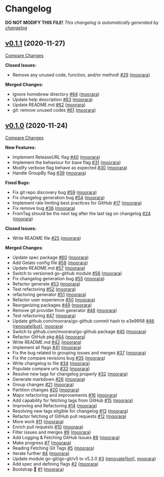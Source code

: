 # Changelog

**DO NOT MODIFY THIS FILE!**
*This changelog is automatically generated by [changelog](https://github.com/moorara/changelog)*


## [v0.1.1](https://github.com/moorara/changelog/tree/v0.1.1) (2020-11-27)

[Compare Changes](https://github.com/moorara/changelog/compare/v0.1.0...v0.1.1)

**Closed Issues:**

  - Remove any unused code, function, and/or method! [#29](https://github.com/moorara/changelog/issues/29) ([moorara](https://github.com/moorara))

**Merged Changes:**

  - Ignore homebrew directory [#64](https://github.com/moorara/changelog/pull/64) ([moorara](https://github.com/moorara))
  - Update help description [#63](https://github.com/moorara/changelog/pull/63) ([moorara](https://github.com/moorara))
  - Update README.md [#62](https://github.com/moorara/changelog/pull/62) ([moorara](https://github.com/moorara))
  - git: remove unused codes [#61](https://github.com/moorara/changelog/pull/61) ([moorara](https://github.com/moorara))


## [v0.1.0](https://github.com/moorara/changelog/tree/v0.1.0) (2020-11-24)

[Compare Changes](https://github.com/moorara/changelog/compare/25aa2bdbaf10fa30b6db40c2c0a15d280ad9f378...v0.1.0)

**New Features:**

  - Implement ReleaseURL flag [#40](https://github.com/moorara/changelog/issues/40) ([moorara](https://github.com/moorara))
  - Implement the behaviour for base flag  [#31](https://github.com/moorara/changelog/issues/31) ([moorara](https://github.com/moorara))
  - Modify verbose flag behave as expected [#30](https://github.com/moorara/changelog/issues/30) ([moorara](https://github.com/moorara))
  - Handle GroupBy flag [#39](https://github.com/moorara/changelog/issues/39) ([moorara](https://github.com/moorara))

**Fixed Bugs:**

  - Fix git repo discovery bug [#59](https://github.com/moorara/changelog/issues/59) ([moorara](https://github.com/moorara))
  - Fix changelog generation bug [#54](https://github.com/moorara/changelog/issues/54) ([moorara](https://github.com/moorara))
  - Implement rate limiting best practices for GitHub [#17](https://github.com/moorara/changelog/issues/17) ([moorara](https://github.com/moorara))
  - Fix remove bug [#36](https://github.com/moorara/changelog/issues/36) ([moorara](https://github.com/moorara))
  - FromTag should be the next tag after the last tag on changelog [#24](https://github.com/moorara/changelog/issues/24) ([moorara](https://github.com/moorara))

**Closed Issues:**

  - Write README file [#25](https://github.com/moorara/changelog/issues/25) ([moorara](https://github.com/moorara))

**Merged Changes:**

  - Update spec package [#60](https://github.com/moorara/changelog/pull/60) ([moorara](https://github.com/moorara))
  - Add Gelato config file [#58](https://github.com/moorara/changelog/pull/58) ([moorara](https://github.com/moorara))
  - Update README.md [#57](https://github.com/moorara/changelog/pull/57) ([moorara](https://github.com/moorara))
  - Switch to versioned go-github module [#56](https://github.com/moorara/changelog/pull/56) ([moorara](https://github.com/moorara))
  - Fix changelog generation bug [#55](https://github.com/moorara/changelog/pull/55) ([moorara](https://github.com/moorara))
  - Refactor generate [#53](https://github.com/moorara/changelog/pull/53) ([moorara](https://github.com/moorara))
  - Test refactoring [#52](https://github.com/moorara/changelog/pull/52) ([moorara](https://github.com/moorara))
  - refactoring generator [#51](https://github.com/moorara/changelog/pull/51) ([moorara](https://github.com/moorara))
  - Refactor user experience [#50](https://github.com/moorara/changelog/pull/50) ([moorara](https://github.com/moorara))
  - Reorganizing packages [#49](https://github.com/moorara/changelog/pull/49) ([moorara](https://github.com/moorara))
  - Remove git provider from generator [#48](https://github.com/moorara/changelog/pull/48) ([moorara](https://github.com/moorara))
  - Test refactoring [#47](https://github.com/moorara/changelog/pull/47) ([moorara](https://github.com/moorara))
  - Update github.com/moorara/go-github commit hash to e3e9958 [#46](https://github.com/moorara/changelog/pull/46) ([renovate[bot]](https://github.com/apps/renovate), [moorara](https://github.com/moorara))
  - Switch to github.com/moorara/go-github package [#45](https://github.com/moorara/changelog/pull/45) ([moorara](https://github.com/moorara))
  - Refactor GitHub pkg [#44](https://github.com/moorara/changelog/pull/44) ([moorara](https://github.com/moorara))
  - Write README.md [#42](https://github.com/moorara/changelog/pull/42) ([moorara](https://github.com/moorara))
  - Implement all flags [#41](https://github.com/moorara/changelog/pull/41) ([moorara](https://github.com/moorara))
  - Fix the bug related to grouping issues and merges [#37](https://github.com/moorara/changelog/pull/37) ([moorara](https://github.com/moorara))
  - Fix the compare revisions bug [#35](https://github.com/moorara/changelog/pull/35) ([moorara](https://github.com/moorara))
  - Write changelog to file [#34](https://github.com/moorara/changelog/pull/34) ([moorara](https://github.com/moorara))
  - Populate compare urls [#33](https://github.com/moorara/changelog/pull/33) ([moorara](https://github.com/moorara))
  - Resolve new tags for changelog properly [#32](https://github.com/moorara/changelog/pull/32) ([moorara](https://github.com/moorara))
  - Generate markdown [#26](https://github.com/moorara/changelog/pull/26) ([moorara](https://github.com/moorara))
  - Group changes [#21](https://github.com/moorara/changelog/pull/21) ([moorara](https://github.com/moorara))
  - Partition changes [#20](https://github.com/moorara/changelog/pull/20) ([moorara](https://github.com/moorara))
  - Major refactoring and improvements [#16](https://github.com/moorara/changelog/pull/16) ([moorara](https://github.com/moorara))
  - Add capability for fetching tags from GitHub [#15](https://github.com/moorara/changelog/pull/15) ([moorara](https://github.com/moorara))
  - Improving and Refactoring [#14](https://github.com/moorara/changelog/pull/14) ([moorara](https://github.com/moorara))
  - Resolving new tags eligible for changelog [#13](https://github.com/moorara/changelog/pull/13) ([moorara](https://github.com/moorara))
  - Refactor fetching of GitHub pull requests [#12](https://github.com/moorara/changelog/pull/12) ([moorara](https://github.com/moorara))
  - More work [#11](https://github.com/moorara/changelog/pull/11) ([moorara](https://github.com/moorara))
  - Enrich pull requests [#10](https://github.com/moorara/changelog/pull/10) ([moorara](https://github.com/moorara))
  - Filter issues and merges [#9](https://github.com/moorara/changelog/pull/9) ([moorara](https://github.com/moorara))
  - Add Logging &amp; Fetching GitHub Issues [#8](https://github.com/moorara/changelog/pull/8) ([moorara](https://github.com/moorara))
  - Make progress [#7](https://github.com/moorara/changelog/pull/7) ([moorara](https://github.com/moorara))
  - Reading Fetching Git Tags [#5](https://github.com/moorara/changelog/pull/5) ([moorara](https://github.com/moorara))
  - Iterate further [#4](https://github.com/moorara/changelog/pull/4) ([moorara](https://github.com/moorara))
  - Update module go-git/go-git/v5 to v5.2.0 [#3](https://github.com/moorara/changelog/pull/3) ([renovate[bot]](https://github.com/apps/renovate), [moorara](https://github.com/moorara))
  - Add spec and defining flags [#2](https://github.com/moorara/changelog/pull/2) ([moorara](https://github.com/moorara))
  - Bootstrap 🚀 [#1](https://github.com/moorara/changelog/pull/1) ([moorara](https://github.com/moorara))


